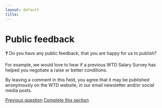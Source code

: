 ```yaml
---
layout: default
title: 
---
```


# Public feedback

:question: Do you have any public feedback, that you are happy for us to publish?

For example, we would love to hear if a previous WTD Salary Survey has helped you negotiate a raise or better conditions.

By leaving a comment in this field, you agree that it may be published anonymously on the WTD website, in our email newsletter and/or social media posts.

[Previous question](./H_3_private_feedback.html)
[Complete this section](../0_intro_basis_main/0_4_main_form.html)